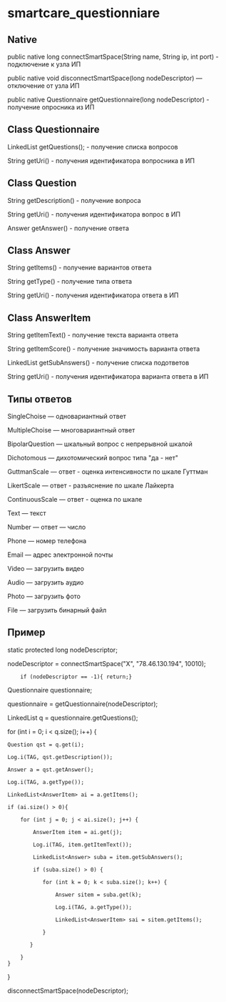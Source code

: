 # smartcare_questionniare

<h2>Native</h2>

public native long connectSmartSpace(String name, String ip, int port) - подключение к узла ИП

public native void disconnectSmartSpace(long nodeDescriptor) — отключение от узла ИП

public native Questionnaire  getQuestionnaire(long nodeDescriptor) - получение опросника из ИП

<h2>Class Questionnaire</h2> 

LinkedList <Question> getQuestions(); - получение списка вопросов

String getUri() - получения идентификатора вопросника в ИП

<h2>Class Question </h2>

String getDescription()  - получение вопроса

 String getUri() - получения идентификатора вопрос в ИП

Answer getAnswer() - получение ответа


<h2>Class Answer </h2>

String getItems() - получение вариантов ответа

String getType() - получение типа ответа

String getUri() - получения идентификатора ответа в ИП

<h2>Class AnswerItem</h2> 

String getItemText() - получение текста варианта ответа

String getItemScore() - получение значимость варианта ответа

LinkedList<Answer> getSubAnswers() - получение списка подответов

String getUri() - получения идентификатора варианта ответа в ИП

<h2>Типы ответов</h2>

SingleChoise —  одновариантный ответ

MultipleChoise — многовариантный ответ

BipolarQuestion — шкальный вопрос с непрерывной шкалой

Dichotomous — дихотомический вопрос типа "да - нет"

GuttmanScale — ответ - оценка интенсивности по шкале Гуттман

LikertScale — ответ - разъяснение по шкале Лайкерта

ContinuousScale —  ответ - оценка по шкале

Text —  текст

Number —  ответ — число

Phone —  номер телефона

Email —  адрес электронной почты

Video —  загрузить видео

Audio —  загрузить аудио

Photo —  загрузить фото 

File —  загрузить бинарный файл

<h2>Пример</h2>

static protected long nodeDescriptor;

nodeDescriptor = connectSmartSpace("X", "78.46.130.194", 10010);

        if (nodeDescriptor == -1){ return;}	

Questionnaire questionnaire;

questionnaire = getQuestionnaire(nodeDescriptor);

LinkedList <Question> q = questionnaire.getQuestions();

for (int i = 0; i < q.size(); i++) {

    Question qst = q.get(i);

    Log.i(TAG, qst.getDescription());

    Answer a = qst.getAnswer();

    Log.i(TAG, a.getType());

    LinkedList<AnswerItem> ai = a.getItems();

    if (ai.size() > 0){

        for (int j = 0; j < ai.size(); j++) {

            AnswerItem item = ai.get(j);

            Log.i(TAG, item.getItemText());

            LinkedList<Answer> suba = item.getSubAnswers();

            if (suba.size() > 0) {

               for (int k = 0; k < suba.size(); k++) {

                   Answer sitem = suba.get(k);

                   Log.i(TAG, a.getType());

                   LinkedList<AnswerItem> sai = sitem.getItems();

               }

           }

        }
    }

}

disconnectSmartSpace(nodeDescriptor);


